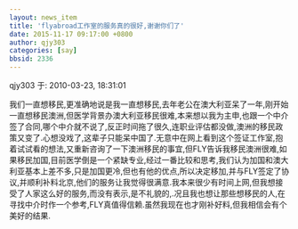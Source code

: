 ```yaml
---
layout: news_item
title: 'flyabroad工作室的服务真的很好,谢谢你们了'
date: 2015-11-17 09:17:00 +0800
author: qjy303
categories: [say]
bbsid: 2336
---
```


qjy303 于: 2010-03-23, 18:31:01

我们一直想移民,更准确地说是我一直想移民,去年老公在澳大利亚呆了一年,刚开始一直想移民澳洲,但医学背景办澳大利亚移民很难,本来想以我为主申,也跟一个中介签了合同,哪个中介就不说了,反正时间拖了很久,连职业评估都没做,澳洲的移民政策又变了.心想没戏了,这辈子只能呆中国了.无意中在网上看到这个签证工作室,抱着试试看的想法,又重新咨询了一下澳洲移民的事宜,但FLY告诉我移民澳洲很难,如果移民加国,目前医学倒是一个紧缺专业,经过一番比较和思考,我们认为加国和澳大利亚基本上差不多,只是加国更冷,但也有他的优点,所以决定移加,并与FLY签定了协议,并顺利补料北京,他们的服务让我觉得很满意.我本来很少有时间上网,但我想接受了人家这么好的服务,而没有表示,是不礼貌的,.况且我也想让那些想移民的人,在寻找中介时作一个参考,FLY真值得信赖.虽然我现在也才刚补好料,但我相信会有个美好的结果.


